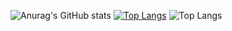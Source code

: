 ![Anurag's GitHub stats](https://github-readme-stats.vercel.app/api?username=JhonatanEstabile&show_icons=true&theme=radical&count_private=true)
[![Top Langs](https://github-readme-stats.vercel.app/api/top-langs/?username=JhonatanEstabile)](https://github.com/anuraghazra/github-readme-stats)
![Top Langs](https://github-readme-stats.vercel.app/api/top-langs/?username=JhonatanEstabile&theme=radical&title_color=8E2DE2&text_color=fff)

